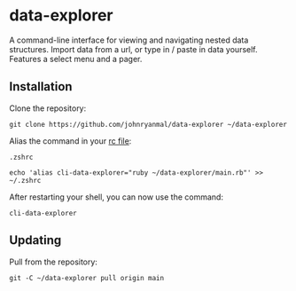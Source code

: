 # data-explorer

A command-line interface for viewing and navigating nested data structures. Import data from a url, or type in / paste in data yourself. Features a select menu and a pager.

## Installation

Clone the repository:
```shell
git clone https://github.com/johnryanmal/data-explorer ~/data-explorer
```

Alias the command in your [rc file](https://en.wikipedia.org/wiki/Configuration_file):

`.zshrc`
```shell
echo 'alias cli-data-explorer="ruby ~/data-explorer/main.rb"' >> ~/.zshrc
```

After restarting your shell, you can now use the command:
```shell
cli-data-explorer
```

## Updating

Pull from the repository:
```
git -C ~/data-explorer pull origin main
```
